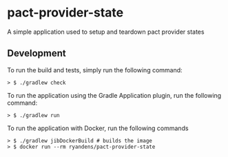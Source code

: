 # pact-provider-state
A simple application used to setup and teardown pact provider states


## Development

To run the build and tests, simply run the following command:

```shell script
> $ ./gradlew check
```

To run the application using the Gradle Application plugin, run the following command:
```shell script
> $ ./gradlew run
```

To run the application with Docker, run the following commands

```shell script
> $ ./gradlew jibDockerBuild # builds the image
> $ docker run --rm ryandens/pact-provider-state
```